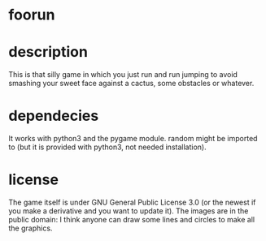 # foorun
# description
This is that silly game in which you just run and run jumping to avoid smashing your sweet face against a cactus, some obstacles or whatever.
# dependecies
It works with python3 and the pygame module. random might be imported to (but it is provided with python3, not needed installation).
# license
The game itself is under GNU General Public License 3.0 (or the newest if you make a derivative and you want to update it).
The images are in the public domain: I think anyone can draw some lines and circles to make all the graphics.
